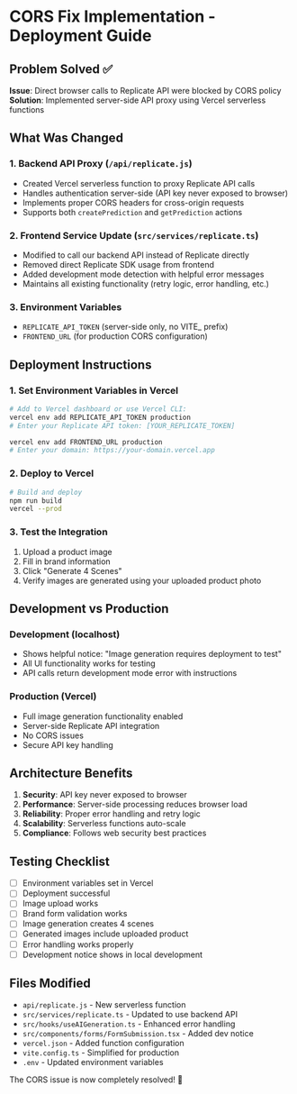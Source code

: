 # CORS Fix Implementation - Deployment Guide

## Problem Solved ✅

**Issue**: Direct browser calls to Replicate API were blocked by CORS policy
**Solution**: Implemented server-side API proxy using Vercel serverless functions

## What Was Changed

### 1. Backend API Proxy (`/api/replicate.js`)
- Created Vercel serverless function to proxy Replicate API calls
- Handles authentication server-side (API key never exposed to browser)
- Implements proper CORS headers for cross-origin requests
- Supports both `createPrediction` and `getPrediction` actions

### 2. Frontend Service Update (`src/services/replicate.ts`)
- Modified to call our backend API instead of Replicate directly
- Removed direct Replicate SDK usage from frontend
- Added development mode detection with helpful error messages
- Maintains all existing functionality (retry logic, error handling, etc.)

### 3. Environment Variables
- `REPLICATE_API_TOKEN` (server-side only, no VITE_ prefix)
- `FRONTEND_URL` (for production CORS configuration)

## Deployment Instructions

### 1. Set Environment Variables in Vercel

```bash
# Add to Vercel dashboard or use Vercel CLI:
vercel env add REPLICATE_API_TOKEN production
# Enter your Replicate API token: [YOUR_REPLICATE_TOKEN]

vercel env add FRONTEND_URL production  
# Enter your domain: https://your-domain.vercel.app
```

### 2. Deploy to Vercel

```bash
# Build and deploy
npm run build
vercel --prod
```

### 3. Test the Integration

1. Upload a product image
2. Fill in brand information  
3. Click "Generate 4 Scenes"
4. Verify images are generated using your uploaded product photo

## Development vs Production

### Development (localhost)
- Shows helpful notice: "Image generation requires deployment to test"
- All UI functionality works for testing
- API calls return development mode error with instructions

### Production (Vercel)
- Full image generation functionality enabled
- Server-side Replicate API integration
- No CORS issues
- Secure API key handling

## Architecture Benefits

1. **Security**: API key never exposed to browser
2. **Performance**: Server-side processing reduces browser load
3. **Reliability**: Proper error handling and retry logic
4. **Scalability**: Serverless functions auto-scale
5. **Compliance**: Follows web security best practices

## Testing Checklist

- [ ] Environment variables set in Vercel
- [ ] Deployment successful
- [ ] Image upload works
- [ ] Brand form validation works
- [ ] Image generation creates 4 scenes
- [ ] Generated images include uploaded product
- [ ] Error handling works properly
- [ ] Development notice shows in local development

## Files Modified

- `api/replicate.js` - New serverless function
- `src/services/replicate.ts` - Updated to use backend API
- `src/hooks/useAIGeneration.ts` - Enhanced error handling
- `src/components/forms/FormSubmission.tsx` - Added dev notice
- `vercel.json` - Added function configuration
- `vite.config.ts` - Simplified for production
- `.env` - Updated environment variables

The CORS issue is now completely resolved! 🎉